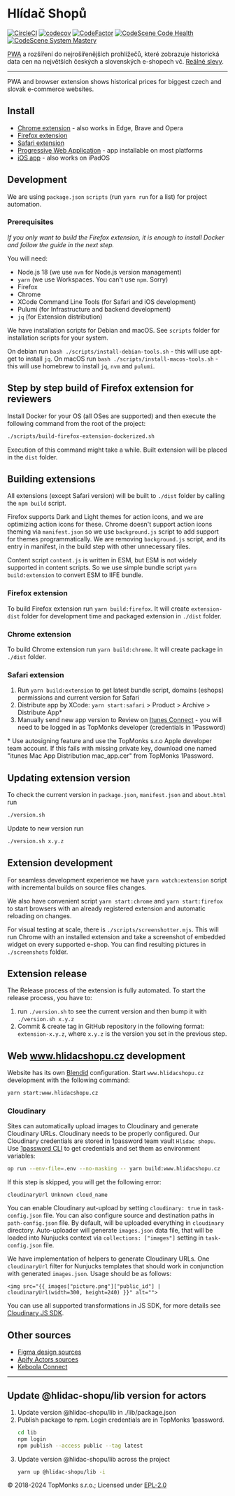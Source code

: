 # Hlídač Shopů

[![CircleCI](https://circleci.com/gh/topmonks/hlidac-shopu.svg?style=shield)](https://circleci.com/gh/topmonks/hlidac-shopu)
[![codecov](https://codecov.io/gh/topmonks/hlidac-shopu/branch/trunk/graph/badge.svg?token=nlCFOKXCHx)](https://codecov.io/gh/topmonks/hlidac-shopu)
[![CodeFactor](https://www.codefactor.io/repository/github/topmonks/hlidac-shopu/badge)](https://www.codefactor.io/repository/github/topmonks/hlidac-shopu)
[![CodeScene Code Health](https://codescene.io/projects/10253/status-badges/code-health)](https://codescene.io/projects/10253)
[![CodeScene System Mastery](https://codescene.io/projects/10253/status-badges/system-mastery)](https://codescene.io/projects/10253)

[PWA](https://www.hlidacshopu.cz/app/) a rozšíření do nejrošířenějších prohlížečů, které zobrazuje historická data cen na největších
českých a slovenských e-shopech vč. [Reálné slevy](https://www.hlidacshopu.cz/metodika/). 

---

PWA and browser extension shows historical prices for biggest czech and slovak e-commerce websites.

## Install

* [Chrome extension](https://chrome.google.com/webstore/detail/hl%C3%ADda%C4%8D-shop%C5%AF/plmlonggbfebcjelncogcnclagkmkikk?hl=cs) - also works in Edge, Brave and Opera
* [Firefox extension](https://addons.mozilla.org/en-US/firefox/addon/hl%C3%ADda%C4%8D-shop%C5%AF/)
* [Safari extension](https://apps.apple.com/us/app/hl%C3%ADda%C4%8D-shop%C5%AF/id1488295734?mt=12)
* [Progressive Web Application](https://www.hlidacshopu.cz/app/) - app installable on most platforms
* [iOS app](https://apps.apple.com/us/app/hl%C3%ADda%C4%8D-shop%C5%AF/id1488295734#?platform=iphone) - also works on iPadOS

## Development

We are using `package.json` `scripts` (run `yarn run` for a list) for project automation.

### Prerequisites

*If you only want to build the Firefox extension, it is enough to install Docker and follow the guide in the next step.*

You will need:

* Node.js 18 (we use `nvm` for Node.js version management)
* `yarn` (we use Workspaces. You can't use `npm`. Sorry)
* Firefox
* Chrome
* XCode Command Line Tools (for Safari and iOS development)
* Pulumi (for Infrastructure and backend development)
* `jq` (for Extension distribution)

We have installation scripts for Debian and macOS. See `scripts` folder for installation scripts for your system.

On debian run `bash ./scripts/install-debian-tools.sh` - this will use apt-get to install `jq`.
On macOS run `bash ./scripts/install-macos-tools.sh` - this will use homebrew to install `jq`, `nvm` and `pulumi`.

## Step by step build of Firefox extension for reviewers

Install Docker for your OS (all OSes are supported) and then execute the following command from the root of the project:

```bash
./scripts/build-firefox-extension-dockerized.sh
```

Execution of this command might take a while. Built extension will be placed in the `dist` folder.

## Building extensions

All extensions (except Safari version) will be built to `./dist` folder by calling the `npm build` script.

Firefox supports Dark and Light themes for action icons, and we are optimizing action icons for these.
Chrome doesn't support action icons theming via `manifest.json` so we use `background.js` script to
add support for themes programmatically. We are removing `background.js` script, and
its entry in manifest, in the build step with other unnecessary files.

Content script `content.js` is written in ESM, but ESM is not widely supported in content scripts.
So we use simple bundle script `yarn build:extension` to convert ESM to IIFE bundle.

### Firefox extension

To build Firefox extension run `yarn build:firefox`. It will create `extension-dist` folder
for development time and packaged extension in `./dist` folder.

### Chrome extension

To build Chrome extension run `yarn build:chrome`. It will create package in `./dist` folder.

### Safari extension

1. Run `yarn build:extension` to get latest bundle script, domains (eshops) permissions and current version for Safari
2. Distribute app by XCode: `yarn start:safari` > Product > Archive > Distribute App\*
3. Manually send new app version to Review on [Itunes Connect](https://itunesconnect.apple.com/) - you will need to be logged in as TopMonks developer (credentials in 1Password)

\* Use autosigning feature and use the TopMonks s.r.o Apple developer team account. 
If this fails with missing private key, download one named "itunes Mac App Distribution mac_app.cer"
from TopMonks 1Password.

## Updating extension version

To check the current version in `package.json`, `manifest.json` and `about.html` run

```bash
./version.sh
```

Update to new version run

```bash
./version.sh x.y.z
```

## Extension development

For seamless development experience we have `yarn watch:extension` script with incremental builds
on source files changes.

We also have convenient script `yarn start:chrome` and `yarn start:firefox` to start browsers with
an already registered extension and automatic reloading on changes.

For visual testing at scale, there is `./scripts/screenshotter.mjs`. This will run Chrome with an installed extension
and take a screenshot of embedded widget on every supported e-shop. You can find resulting pictures in `./screenshots`
folder.

## Extension release

The Release process of the extension is fully automated. To start the release process, you have to:
1. run `./version.sh` to see the current version and then bump it with `./version.sh x.y.z`
2. Commit & create tag in GitHub repository in the following format: `extension-x.y.z`, 
   where `x.y.z` is the version you set in the previous step. 


## Web www.hlidacshopu.cz development

Website has its own [Blendid](https://github.com/topmonks/blendid) configuration.
Start `www.hlidacshopu.cz` development with the following command:

```bash
yarn start:www.hlidacshopu.cz
```

### Cloudinary

Sites can automatically upload images to Cloudinary and generate Cloudinary URLs.
Cloudinary needs to be properly configured. Our Cloudinary credentials are stored in 1password team vault `Hlidac shopu`.
Use [1password CLI](https://1password.com/downloads/command-line/) to get credentials 
and set them as environment variables:

```bash
op run --env-file=.env --no-masking -- yarn build:www.hlidacshopu.cz
```

If this step is skipped, you will get the following error:

```
cloudinaryUrl Unknown cloud_name
```

You can enable Cloudinary aut-upload by setting `cloudinary: true` in `task-config.json` file. You can also configure
source and destination paths in `path-config.json` file. By default, will be uploaded everything in `cloudinary` directory.
Auto-uploader will generate `images.json` data file, that will be loaded into Nunjucks context via `collections: ["images"]`
setting in `task-config.json` file.

We have implementation of helpers to generate Cloudinary URLs. One `cloudinaryUrl` filter for Nunjucks templates
that should work in conjunction with generated `images.json`. Usage should be as follows:

```twig
<img src="{{ images["picture.png"]["public_id"] | cloudinaryUrl(width=300, height=240) }}" alt="">
```

You can use all supported transformations in JS SDK, for more details see [Cloudinary JS SDK](https://cloudinary.com/documentation/image_transformations).

## Other sources

* [Figma design sources](https://www.figma.com/file/hKLyCOXXN6LtS0NtVAbJzk/Hlidacshopu.cz?node-id=869%3A3)
* [Apify Actors sources](https://gitlab.com/apify-private-actors/hlidac-shopu/)
* [Keboola Connect](https://connection.eu-central-1.keboola.com/admin/projects/395/dashboard)

---

## Update @hlidac-shopu/lib version for actors
1. Update version @hlidac-shopu/lib in ./lib/package.json
2. Publish package to npm. Login credentials are in TopMonks 1password. 
    ```bash
    cd lib
    npm login
    npm publish --access public --tag latest
    ```
3. Update version @hlidac-shopu/lib across the project
    ```bash
    yarn up @hlidac-shopu/lib -i
    ```

© 2018-2024 TopMonks s.r.o.; Licensed under [EPL-2.0](LICENSE.txt)
